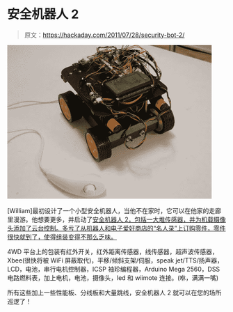 # 安全机器人 2

> 原文：<https://hackaday.com/2011/07/28/security-bot-2/>

![](img/7592e477a76e16dd224e03872299063b.png "DSCN1766")

[William]最初设计了一个小型安全机器人，当他不在家时，它可以在他家的走廊里漫游。他想要更多，并启动了[安全机器人 2，包括一大堆传感器，并为机载摄像头添加了云台控制。多亏了从机器人和电子爱好商店的“名人录”上订购零件，零件很快就到了，使得组装变得不那么乏味。](http://mobilewill.blogspot.com/2011/07/security-bot-2.html)

4WD 平台上的包装有红外开关，红外距离传感器，线传感器，超声波传感器，Xbee(很快将被 WiFi 屏蔽取代)，平移/倾斜支架/伺服，speak jet/TTS/扬声器，LCD，电池，串行电机控制器，ICSP 袖珍编程器，Arduino Mega 2560，DSS 电路燃料表，加上电机，电池，摄像头，led 和 wiimote 连接。(咻，满满一嘴)

所有这些加上一些性能板、分线板和大量跳线，安全机器人 2 就可以在您的场所巡逻了！